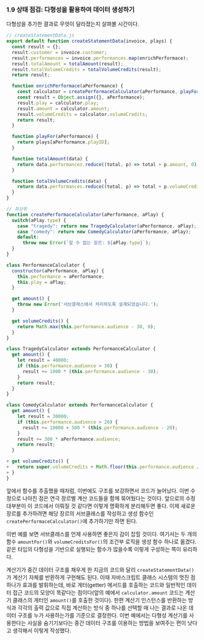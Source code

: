 ### 1.9 상태 점검: 다형성을 활용하여 데이터 생성하기
다형성을 추가한 결과로 무엇이 달라졌는지 살펴볼 시간이다.
``` javascript
// createStatementData.js
export default function createStatementData(invoice, plays) {
  const result = {};
  result.customer = invoice.customer;
  result.performances = invoice.performances.map(enrichPerformace);
  result.totalAmount = totalAmount(result);
  result.totalVolumeCredits = totalVolumeCredits(result);
  return result;

  function enrichPerformace(aPerformance) {
    const calculator = createPerformaceCalculator(aPerformance, playFor(aPerformance));
    const result = Object.assign({}, aPerformance);
    result.play = calculator.play;
    result.amount = calculator.amount;
    result.volumeCredits = calculator.volumeCredits;
    return result;
  }

  function playFor(aPerformance) {
    return plays[aPerformance.playID];
  }

  function totalAmount(data) {
    return data.performances.reduce((total, p) => total + p.amount, 0);
  }

  function totalVolumeCredits(data) {
    return data.performances.reduce((total, p) => total + p.volumeCredits, 0);
  }
}

// 최상위
function createPerformaceCalculator(aPerformance, aPlay) {
  switch(aPlay.type) {
    case "tragedy": return new TragedyCalculator(aPerformance, aPlay);
    case "comedy": return new ComedyCalculator(aPerformance, aPlay);
    default:
      throw new Error(`알 수 없는 장르: ${aPlay.type}`);
  }
}

class PerformanceCalculator {
  constructor(aPerformance, aPlay) {  
    this.performance = aPerformance;
    this.play = aPlay;
  }

  get amount() {
    throw new Error('서브클래스에서 처리하도록 설계되었습니다.');
  }

  get volumeCredits() {
    return Math.max(this.performance.audience - 30, 0);
  }
}

class TragedyCalculator extends PerformanceCalculator {
  get amount() {
    let result = 40000;
    if (this.performance.audience > 30) {  
      result += 1000 * (this.performance.audience - 30);
    }
    return result;
  }
}

class ComedyCalculator extends PerformanceCalculator {
  get amount() {
    let result = 30000;
    if (this.performance.audience > 20) {  
      result += 10000 + 500 * (this.performance.audience - 20);
    }
    result += 300 * aPerformance.audience;
    return result;
  }

+ get volumeCredits() {
+   return super.volumeCredits + Math.floor(this.performance.audience / 5);
+ }  
}
```
앞에서 함수를 추출했을 때처럼, 이번에도 구조를 보강하면서 코드가 늘어났다. 이번 수정으로 나아진 점은 연극 장르별 계산 코드들을 함께 묶어뒀다는 것이다. 앞으로의 수정 대부분이 이 코드에서 이뤄질 것 같다면 이렇게 명확하게 분리해두면 좋다. 이제 새로운 장르를 추가하려면 해당 장르의 서브클래스를 작성하고 생성 함수인 `createPerformaceCalculator()`에 추가하기만 하면 된다.

이번 예를 보면 서브클래스를 언제 사용하면 좋은지 감이 잡힐 것이다. 여기서는 두 개의 함수 `amountFor()`와 `volumeCreditsFor()`의 조건부 로직을 생성 함수 하나로 옮겼다. 같은 타입의 다형성을 기반으로 실행되는 함수가 많을수록 이렇게 구성하는 쪽이 유리하다.

계산기가 중간 데이터 구조를 채우게 한 지금의 코드와 달리 `createStatementData()`가 계산기 자체를 반환하게 구현해도 된다. 이때 자바스크립트 클래스 시스템의 멋진 점 하나가 효과를 발휘하는데, 바로 게터(getter) 메서드를 호출하는 코드와 일반적인 데이터 접근 코드의 모양이 똑같다는 점이다(앞의 예에서 `calculator.amount` 코드는 계산기 클래스의 게터인 `amount()`를 호출한 것이다). 한편 계산기 인스턴스를 반환하는 방식과 각각의 출력 값으로 직접 계산하는 방식 중 하나를 선택할 때 나는 결과로 나온 데이터 구조를 누가 사용하는가를 기준으로 결정한다. 이번 예에서는 다형성 계산기를 사용한다는 사실을 숨기기보다는 중간 데이터 구조를 이용하는 방법을 보여주는 편이 낫다고 생각해서 이렇게 작성했다.